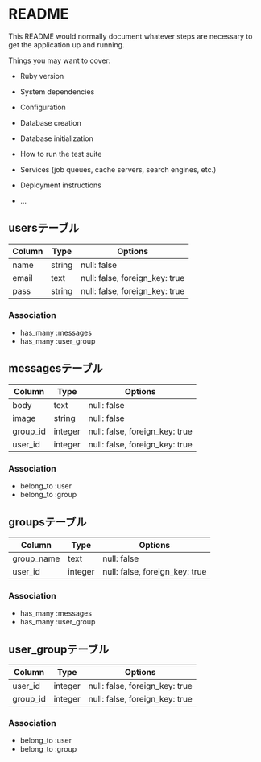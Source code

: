 # README

This README would normally document whatever steps are necessary to get the
application up and running.

Things you may want to cover:

* Ruby version

* System dependencies

* Configuration

* Database creation

* Database initialization

* How to run the test suite

* Services (job queues, cache servers, search engines, etc.)

* Deployment instructions

* ...
## usersテーブル

|Column|Type|Options|
|------|----|-------|
|name|string|null: false|
|email|text|null: false, foreign_key: true|
|pass|string|null: false, foreign_key: true|

### Association
- has_many :messages
- has_many :user_group

## messagesテーブル

|Column|Type|Options|
|------|----|-------|
|body|text|null: false
|image|string|null: false
|group_id|integer|null: false, foreign_key: true|
|user_id|integer|null: false, foreign_key: true|

### Association
- belong_to :user
- belong_to :group

## groupsテーブル

|Column|Type|Options|
|------|----|-------|
|group_name|text|null: false|
|user_id|integer|null: false, foreign_key: true|

### Association
- has_many :messages
- has_many :user_group

## user_groupテーブル

|Column|Type|Options|
|------|----|-------|
|user_id|integer|null: false, foreign_key: true|
|group_id|integer|null: false, foreign_key: true|

### Association
- belong_to :user
- belong_to :group
